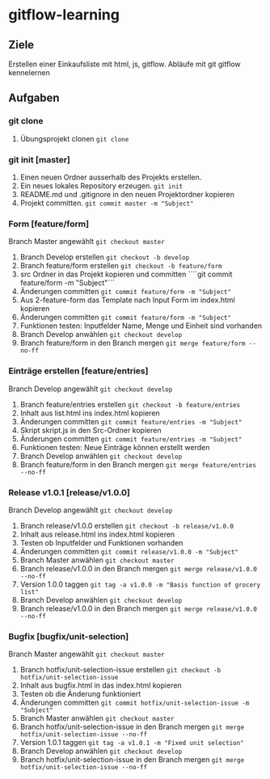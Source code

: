 ﻿# gitflow-learning

## Ziele
Erstellen einer Einkaufsliste mit html, js, gitflow.
Abläufe mit git gitflow kennelernen

## Aufgaben

### git clone
1. Übungsprojekt clonen ```git clone```

### git init [master]
1. Einen neuen Ordner ausserhalb des Projekts erstellen.
2. Ein neues lokales Repository erzeugen. ```git init```
3. README.md und .gitignore in den neuen Projektordner kopieren
4. Projekt committen. ```git commit master -m "Subject"```

### Form [feature/form]
Branch Master angewählt ```git checkout master```

1. Branch Develop erstellen ```git checkout -b develop```
2. Branch feature/form erstellen ```git checkout -b feature/form```
3. src Ordner in das Projekt kopieren und committen ````git commit feature/form -m "Subject"```
4. Änderungen committen ```git commit feature/form -m "Subject"```
5. Aus 2-feature-form das Template nach Input Form im index.html kopieren
6. Änderungen committen ```git commit feature/form -m "Subject"```
7. Funktionen testen: Inputfelder Name, Menge und Einheit sind vorhanden
8. Branch Develop anwählen ```git checkout develop```
9. Branch feature/form in den Branch mergen ```git merge feature/form --no-ff```

### Einträge erstellen [feature/entries]
Branch Develop angewählt ```git checkout develop```

1. Branch feature/entries erstellen ```git checkout -b feature/entries```
2. Inhalt aus list.html ins index.html kopieren
3. Änderungen committen ```git commit feature/entries -m "Subject"```
4. Skript skript.js in den Src-Ordner kopieren
5. Änderungen committen ```git commit feature/entries -m "Subject"```
6. Funktionen testen: Neue Einträge können erstellt werden
7. Branch Develop anwählen ```git checkout develop```
8. Branch feature/form in den Branch mergen ```git merge feature/entries --no-ff```

### Release v1.0.1 [release/v1.0.0]
Branch Develop angewählt ```git checkout develop```

1. Branch release/v1.0.0 erstellen ```git checkout -b release/v1.0.0```
2. Inhalt aus release.html ins index.html kopieren
3. Testen ob Inputfelder und Funktionen vorhanden
4. Änderungen committen ```git commit release/v1.0.0 -m "Subject"```
5. Branch Master anwählen ```git checkout master```
6. Branch release/v1.0.0 in den Branch mergen ```git merge release/v1.0.0 --no-ff```
7. Version 1.0.0 taggen ```git tag -a v1.0.0 -m "Basis function of grocery list"```
8. Branch Develop anwählen ```git checkout develop```
9. Branch release/v1.0.0 in den Branch mergen ```git merge release/v1.0.0 --no-ff```

### Bugfix [bugfix/unit-selection]
Branch Master angewählt ```git checkout master```

1. Branch hotfix/unit-selection-issue erstellen ```git checkout -b hotfix/unit-selection-issue```
2. Inhalt aus bugfix.html in das index.html kopieren
3. Testen ob die Änderung funktioniert
4. Änderungen committen ```git commit hotfix/unit-selection-issue -m "Subject"```
5. Branch Master anwählen ```git checkout master```
6. Branch hotfix/unit-selection-issue in den Branch mergen ```git merge hotfix/unit-selection-issue --no-ff```
7. Version 1.0.1 taggen ```git tag -a v1.0.1 -m "Fixed unit selection"```
8. Branch Develop anwählen ```git checkout develop```
9. Branch hotfix/unit-selection-issue in den Branch mergen ```git merge hotfix/unit-selection-issue --no-ff```